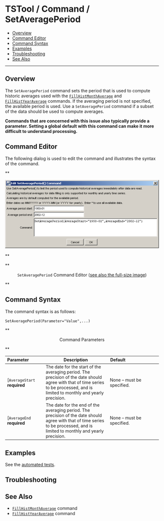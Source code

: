 # TSTool / Command / SetAveragePeriod #

* [Overview](#overview)
* [Command Editor](#command-editor)
* [Command Syntax](#command-syntax)
* [Examples](#examples)
* [Troubleshooting](#troubleshooting)
* [See Also](#see-also)

-------------------------

## Overview ##

The `SetAveragePeriod` command sets
the period that is used to compute historic averages used with the
[`FillHistMonthAverage`](../FillHistMonthAverage/FillHistMonthAverage.md) and
[`FillHistYearAverage`](../FillHistYearAverage/FillHistYearAverage.md) commands.
If the averaging period is not specified, the available period is used.
Use a `SetAveragePeriod` command if a subset of the data should be used to compute averages.

**Commands that are concerned with this issue also typically provide a parameter.
Setting a global default with this command can make it more difficult to understand processing.**

## Command Editor ##

The following dialog is used to edit the command and illustrates the syntax of the command.

**<p style="text-align: center;">
![SetAveragePeriod](SetAveragePeriod.png)
</p>**

**<p style="text-align: center;">
`SetAveragePeriod` Command Editor (<a href="../SetAveragePeriod.png">see also the full-size image</a>)
</p>**

## Command Syntax ##

The command syntax is as follows:

```text
SetAveragePeriod(Parameter="Value",...)
```
**<p style="text-align: center;">
Command Parameters
</p>**

|**Parameter**&nbsp;&nbsp;&nbsp;&nbsp;&nbsp;&nbsp;&nbsp;&nbsp;&nbsp;&nbsp;&nbsp;|**Description**|**Default**&nbsp;&nbsp;&nbsp;&nbsp;&nbsp;&nbsp;&nbsp;&nbsp;&nbsp;&nbsp;&nbsp;&nbsp;&nbsp;&nbsp;&nbsp;&nbsp;&nbsp;&nbsp;&nbsp;&nbsp;&nbsp;&nbsp;&nbsp;&nbsp;&nbsp;&nbsp;&nbsp;|
|--------------|-----------------|-----------------|
[`AverageStart`<br>**required**|The date for the start of the averaging period.  The precision of the date should agree with that of time series to be processed, and is limited to monthly and yearly precision.|None – must be specified.|
[`AverageEnd`<br>**required**|The date for the end of the averaging period.  The precision of the date should agree with that of time series to be processed, and is limited to monthly and yearly precision.|None – must be specified.|

## Examples ##

See the [automated tests](https://github.com/OpenCDSS/cdss-app-tstool-test/tree/master/test/regression/commands/general/SetAveragePeriod).

## Troubleshooting ##

## See Also ##

* [`FillHistMonthAverage`](../FillHistMonthAverage/FillHistMonthAverage.md) command
* [`FillHistYearAverage`](../FillHistYearAverage/FillHistYearAverage.md) command
